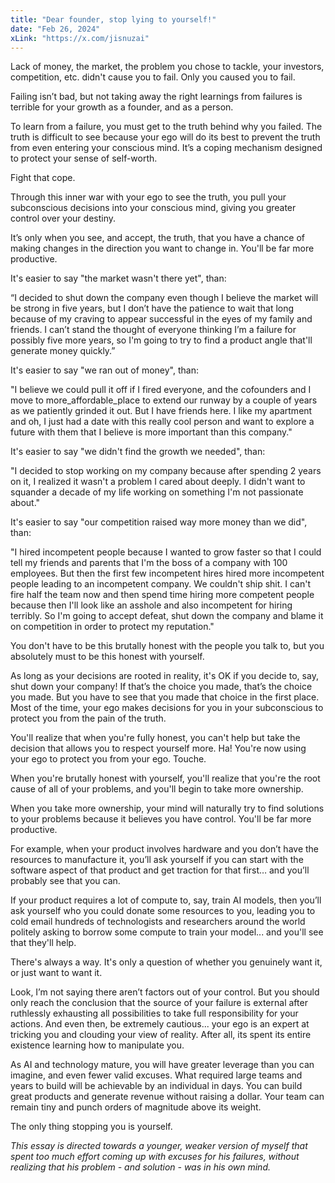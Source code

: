 ```yaml
---
title: "Dear founder, stop lying to yourself!"
date: "Feb 26, 2024"
xLink: "https://x.com/jisnuzai"
---
```


Lack of money, the market, the problem you chose to tackle, your investors, competition, etc. didn't cause you to fail. Only you caused you to fail.

Failing isn’t bad, but not taking away the right learnings from failures is terrible for your growth as a founder, and as a person.

To learn from a failure, you must get to the truth behind why you failed. The truth is difficult to see because your ego will do its best to prevent the truth from even entering your conscious mind. It’s a coping mechanism designed to protect your sense of self-worth.

Fight that cope.

Through this inner war with your ego to see the truth, you pull your subconscious decisions into your conscious mind, giving you greater control over your destiny.

It’s only when you see, and accept, the truth, that you have a chance of making changes in the direction you want to change in. You'll be far more productive.

It's easier to say "the market wasn't there yet", than:

“I decided to shut down the company even though I believe the market will be strong in five years, but I don’t have the patience to wait that long because of my craving to appear successful in the eyes of my family and friends. I can’t stand the thought of everyone thinking I’m a failure for possibly five more years, so I'm going to try to find a product angle that'll generate money quickly.”

It's easier to say "we ran out of money", than:

"I believe we could pull it off if I fired everyone, and the cofounders and I move to more_affordable_place to extend our runway by a couple of years as we patiently grinded it out. But I have friends here. I like my apartment and oh, I just had a date with this really cool person and want to explore a future with them that I believe is more important than this company."

It's easier to say "we didn't find the growth we needed", than:

"I decided to stop working on my company because after spending 2 years on it, I realized it wasn't a problem I cared about deeply. I didn't want to squander a decade of my life working on something I'm not passionate about."

It's easier to say "our competition raised way more money than we did", than:

"I hired incompetent people because I wanted to grow faster so that I could tell my friends and parents that I'm the boss of a company with 100 employees. But then the first few incompetent hires hired more incompetent people leading to an incompetent company. We couldn't ship shit. I can't fire half the team now and then spend time hiring more competent people because then I'll look like an asshole and also incompetent for hiring terribly. So I'm going to accept defeat, shut down the company and blame it on competition in order to protect my reputation."

You don't have to be this brutally honest with the people you talk to, but you absolutely must to be this honest with yourself.

As long as your decisions are rooted in reality, it's OK if you decide to, say, shut down your company! If that’s the choice you made, that’s the choice you made. But you have to see that you made that choice in the first place. Most of the time, your ego makes decisions for you in your subconscious to protect you from the pain of the truth.

You'll realize that when you're fully honest, you can't help but take the decision that allows you to respect yourself more. Ha! You're now using your ego to protect you from your ego. Touche.

When you're brutally honest with yourself, you'll realize that you're the root cause of all of your problems, and you'll begin to take more ownership.

When you take more ownership, your mind will naturally try to find solutions to your problems because it believes you have control. You'll be far more productive.

For example, when your product involves hardware and you don’t have the resources to manufacture it, you’ll ask yourself if you can start with the software aspect of that product and get traction for that first… and you’ll probably see that you can.

If your product requires a lot of compute to, say, train AI models, then you’ll ask yourself who you could donate some resources to you, leading you to cold email hundreds of technologists and researchers around the world politely asking to borrow some compute to train your model... and you'll see that they'll help.

There's always a way. It's only a question of whether you genuinely want it, or just want to want it.

Look, I’m not saying there aren’t factors out of your control. But you should only reach the conclusion that the source of your failure is external after ruthlessly exhausting all possibilities to take full responsibility for your actions. And even then, be extremely cautious... your ego is an expert at tricking you and clouding your view of reality. After all, its spent its entire existence learning how to manipulate you.

As AI and technology mature, you will have greater leverage than you can imagine, and even fewer valid excuses. What required large teams and years to build will be achievable by an individual in days. You can build great products and generate revenue without raising a dollar. Your team can remain tiny and punch orders of magnitude above its weight.

The only thing stopping you is yourself.

*This essay is directed towards a younger, weaker version of myself that spent too much effort coming up with excuses for his failures, without realizing that his problem - and solution - was in his own mind.*